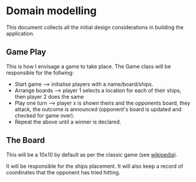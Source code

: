 # Domain modelling

This document collects all the initial design considerations in building the
application.

## Game Play

This is how I envisage a game to take place. The Game class will be responsible for the follwing:

- Start game --> initialise players with a name/board/ships.
- Arrange boards --> player 1 selects a location for each of their ships, then player 2 does the same
- Play one turn --> player x is shown theirs and the opponents board, they attack, the outcome is announced (opponent's board is updated and checked for game over).
- Repeat the above until a winner is declared. 

## The Board

This will be a 10x10 by default as per the classic game (see [wikipedia](https://en.wikipedia.org/wiki/Battleship_(game))).

It will be responsible for the ships placement. It will also keep a record of coordinates that the opponent has tried hitting.
